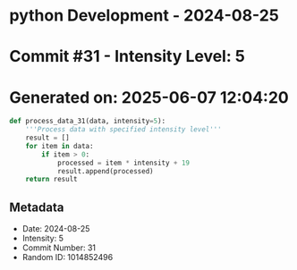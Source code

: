 ﻿# python Development - 2024-08-25
# Commit #31 - Intensity Level: 5
# Generated on: 2025-06-07 12:04:20
```python
def process_data_31(data, intensity=5):
    '''Process data with specified intensity level'''
    result = []
    for item in data:
        if item > 0:
            processed = item * intensity + 19
            result.append(processed)
    return result
```
## Metadata
- Date: 2024-08-25
- Intensity: 5
- Commit Number: 31
- Random ID: 1014852496
